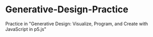 # Generative-Design-Practice
Practice in "Generative Design: Visualize, Program, and Create with JavaScript in p5.js"
